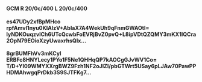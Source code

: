 #### GCM R 20/0c/400 L 20/0c/400
**es47UDy2xfBpMHco**<br/>**rpfAmvl1nyu0KlAlzV+AbIaX7A4WekUh9qFnmGWAOtI=**<br/>**lyNDKOuqzvlCh6UTcQcwbFoEVRjBvZ0pvQ+L8ipVDtQZQMY3mKX1IQCra2OpN79EOioXzyUwaxrhsQIx...**<br/><br/>
**8grBUMFhVv3mKCyl**<br/>**ERBFc8HNYLecy1PYo1F5Ne1QHHqQP7kAOCgGJvWV1Co=**<br/>**T/D+YI09WMYXXrgBWZ9Fzh1NF2oJlZI/pbGTWrt5USay6pLJAw70PawPPHDMAhwgqPrDkb3S9SJTFKg7...**